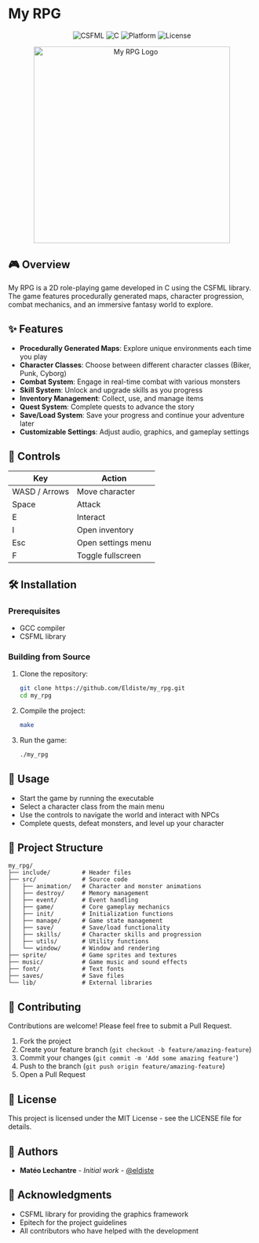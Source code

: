 # My RPG

<p align="center">
  <img src="https://img.shields.io/badge/MADE%20WITH-CSFML-brightgreen" alt="CSFML">
  <img src="https://img.shields.io/badge/MADE%20WITH-C-blue" alt="C">
  <img src="https://img.shields.io/badge/PLATFORM-LINUX%20%7C%20MACOS-lightgrey" alt="Platform">
  <img src="https://img.shields.io/badge/LICENSE-MIT-red" alt="License">
</p>

<p align="center">
  <img src="sprite/logo.png" alt="My RPG Logo" width="400">
</p>

## 🎮 Overview

My RPG is a 2D role-playing game developed in C using the CSFML library. The game features procedurally generated maps, character progression, combat mechanics, and an immersive fantasy world to explore.

## ✨ Features

- **Procedurally Generated Maps**: Explore unique environments each time you play
- **Character Classes**: Choose between different character classes (Biker, Punk, Cyborg)
- **Combat System**: Engage in real-time combat with various monsters
- **Skill System**: Unlock and upgrade skills as you progress
- **Inventory Management**: Collect, use, and manage items
- **Quest System**: Complete quests to advance the story
- **Save/Load System**: Save your progress and continue your adventure later
- **Customizable Settings**: Adjust audio, graphics, and gameplay settings

## 🎯 Controls

| Key           | Action                |
|---------------|----------------------|
| WASD / Arrows | Move character       |
| Space         | Attack               |
| E             | Interact             |
| I             | Open inventory       |
| Esc           | Open settings menu   |
| F             | Toggle fullscreen    |

## 🛠️ Installation

### Prerequisites
- GCC compiler
- CSFML library

### Building from Source

1. Clone the repository:
   ```bash
   git clone https://github.com/Eldiste/my_rpg.git
   cd my_rpg
   ```

2. Compile the project:
   ```bash
   make
   ```

3. Run the game:
   ```bash
   ./my_rpg
   ```

## 📖 Usage

- Start the game by running the executable
- Select a character class from the main menu
- Use the controls to navigate the world and interact with NPCs
- Complete quests, defeat monsters, and level up your character

## 🧩 Project Structure

```
my_rpg/
├── include/         # Header files
├── src/             # Source code
│   ├── animation/   # Character and monster animations
│   ├── destroy/     # Memory management
│   ├── event/       # Event handling
│   ├── game/        # Core gameplay mechanics
│   ├── init/        # Initialization functions
│   ├── manage/      # Game state management
│   ├── save/        # Save/load functionality
│   ├── skills/      # Character skills and progression
│   ├── utils/       # Utility functions
│   └── window/      # Window and rendering
├── sprite/          # Game sprites and textures
├── music/           # Game music and sound effects
├── font/            # Text fonts
├── saves/           # Save files
└── lib/             # External libraries
```

## 🤝 Contributing

Contributions are welcome! Please feel free to submit a Pull Request.

1. Fork the project
2. Create your feature branch (`git checkout -b feature/amazing-feature`)
3. Commit your changes (`git commit -m 'Add some amazing feature'`)
4. Push to the branch (`git push origin feature/amazing-feature`)
5. Open a Pull Request

## 📜 License

This project is licensed under the MIT License - see the LICENSE file for details.

## 👥 Authors

* **Matéo Lechantre** - *Initial work* - [@eldiste](https://github.com/Eldiste)

## 🙏 Acknowledgments

* CSFML library for providing the graphics framework
* Epitech for the project guidelines
* All contributors who have helped with the development 